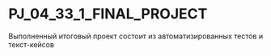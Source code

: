 # PJ_04_33_1_FINAL_PROJECT
Выполненный итоговый проект состоит из автоматизированных тестов и текст-кейсов
